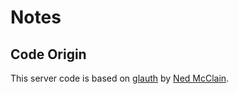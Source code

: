 # Notes

## Code Origin
This server code is based on [glauth](https://github.com/glauth/glauth) by [Ned McClain](https://github.com/nmcclain).
